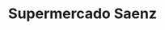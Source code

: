 ---
title: "Supermercado Saenz"
url: /ciudad-autonoma-de-buenos-aires/supermercado-saenz/
shop: supermercado
---
